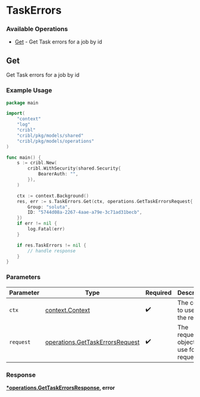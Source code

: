 # TaskErrors

### Available Operations

* [Get](#get) - Get Task errors for a job by id

## Get

Get Task errors for a job by id

### Example Usage

```go
package main

import(
	"context"
	"log"
	"cribl"
	"cribl/pkg/models/shared"
	"cribl/pkg/models/operations"
)

func main() {
    s := cribl.New(
        cribl.WithSecurity(shared.Security{
            BearerAuth: "",
        }),
    )

    ctx := context.Background()
    res, err := s.TaskErrors.Get(ctx, operations.GetTaskErrorsRequest{
        Group: "soluta",
        ID: "5744d08a-2267-4aae-a79e-3c71ad31becb",
    })
    if err != nil {
        log.Fatal(err)
    }

    if res.TaskErrors != nil {
        // handle response
    }
}
```

### Parameters

| Parameter                                                                          | Type                                                                               | Required                                                                           | Description                                                                        |
| ---------------------------------------------------------------------------------- | ---------------------------------------------------------------------------------- | ---------------------------------------------------------------------------------- | ---------------------------------------------------------------------------------- |
| `ctx`                                                                              | [context.Context](https://pkg.go.dev/context#Context)                              | :heavy_check_mark:                                                                 | The context to use for the request.                                                |
| `request`                                                                          | [operations.GetTaskErrorsRequest](../../models/operations/gettaskerrorsrequest.md) | :heavy_check_mark:                                                                 | The request object to use for the request.                                         |


### Response

**[*operations.GetTaskErrorsResponse](../../models/operations/gettaskerrorsresponse.md), error**

